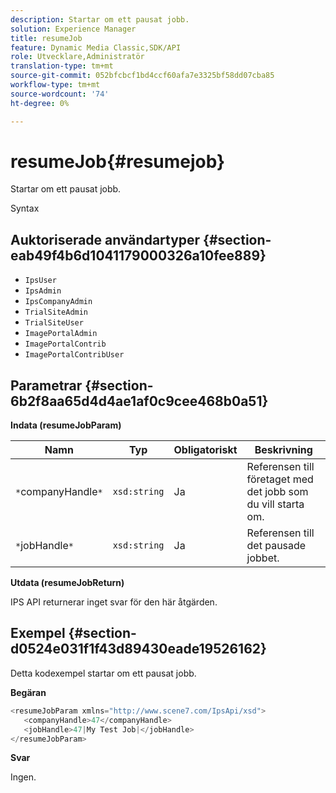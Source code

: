 ```yaml
---
description: Startar om ett pausat jobb.
solution: Experience Manager
title: resumeJob
feature: Dynamic Media Classic,SDK/API
role: Utvecklare,Administratör
translation-type: tm+mt
source-git-commit: 052bfcbcf1bd4ccf60afa7e3325bf58dd07cba85
workflow-type: tm+mt
source-wordcount: '74'
ht-degree: 0%

---
```



# resumeJob{#resumejob}

Startar om ett pausat jobb.

Syntax

## Auktoriserade användartyper {#section-eab49f4b6d1041179000326a10fee889}

* `IpsUser`
* `IpsAdmin`
* `IpsCompanyAdmin`
* `TrialSiteAdmin`
* `TrialSiteUser`
* `ImagePortalAdmin`
* `ImagePortalContrib`
* `ImagePortalContribUser`

## Parametrar {#section-6b2f8aa65d4d4ae1af0c9cee468b0a51}

**Indata (resumeJobParam)**

| Namn | Typ | Obligatoriskt | Beskrivning |
|---|---|---|---|
| `*`companyHandle`*` | `xsd:string` | Ja | Referensen till företaget med det jobb som du vill starta om. |
| `*`jobHandle`*` | `xsd:string` | Ja | Referensen till det pausade jobbet. |

**Utdata (resumeJobReturn)**

IPS API returnerar inget svar för den här åtgärden.

## Exempel {#section-d0524e031f1f43d89430eade19526162}

Detta kodexempel startar om ett pausat jobb.

**Begäran**

```java
<resumeJobParam xmlns="http://www.scene7.com/IpsApi/xsd">
   <companyHandle>47</companyHandle>
   <jobHandle>47|My Test Job|</jobHandle>
</resumeJobParam>
```

**Svar**

Ingen.
